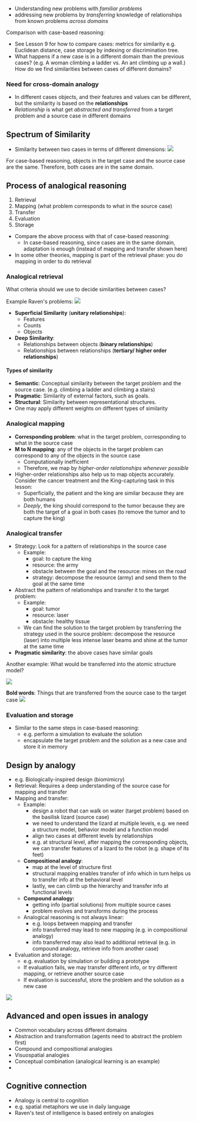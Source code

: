 
- Understanding new problems with *familiar problems*
- addressing new problems by *transferring* knowledge of relationships from known problems *across domains*

Comparison with case-based reasoning:
- See Lesson 9 for how to compare cases: metrics for similarity e.g. Euclidean distance, case storage by indexing or discrimination tree.
- What happens if a new case is in a different domain than the previous cases? (e.g. A woman climbing a ladder vs. An ant climbing up a wall.) How do we find similarities between cases of different domains?

### Need for cross-domain analogy
- In different cases objects, and their features and values can be different, but the similarity is based on the **relationships**
- *Relationship* is what get *abstracted and transferred* from a target problem and a source case in different domains

## Spectrum of Similarity

- Similarity between two cases in terms of different dimensions:
![](img/20231103063244.png)

For case-based reasoning, objects in the target case and the source case are the same. Therefore, both cases are in the same domain.
## Process of analogical reasoning

1. Retrieval
2. Mapping (what problem corresponds to what in the source case)
3. Transfer
4. Evaluation
5. Storage

- Compare the above process with that of case-based reasoning:
	- In case-based reasoning, since cases are in the same domain, adaptation is enough (instead of mapping and transfer shown here)
- In some other theories, mapping is part of the retrieval phase: you do mapping in order to do retrieval

### Analogical retrieval
What criteria should we use to decide similarities between cases?

Example Raven's problems:
![](img/20231103064455.png)
- **Superficial Similarity** (**unitary relationships**):
	- Features
	- Counts
	- Objects
- **Deep Similarity**:
	- Relationships between objects (**binary relationships**)
	- Relationships between relationships (**tertiary/ higher order relationships**)

#### Types of similarity
- **Semantic**: Conceptual similarity between the target problem and the source case. (e.g. climbing a ladder and climbing a stairs)
- **Pragmatic**: Similarity of external factors, such as goals.
- **Structural**: Similarity  between representational structures.
- One may apply different weights on different types of similarity

### Analogical mapping
- **Corresponding problem**: what in the target problem, corresponding to what in the source case
- **M to N mapping**: any of the objects in the target problem can correspond to any of the objects in the source case
	-  Computationally inefficient
	- Therefore, we map by *higher-order relationships whenever possible*
- Higher-order relationships also help us to map objects accurately. Consider the cancer treatment and the King-capturing task in this lesson:
	- Superficially, the patient and the king are similar because they are both humans
	- *Deeply*, the king should correspond to the tumor because they are both the target of a goal in both cases (to remove the tumor and to capture the king)
### Analogical transfer
- Strategy: Look for a pattern of relationships in the source case
	- Example: 
		- goal: to capture the king
		- resource: the army
		- obstacle between the goal and the resource: mines on the road
		- strategy: decompose the resource (army) and send them to the goal at the same time
- Abstract the pattern of relationships and transfer it to the target problem:
	- Example:
		- goal: tumor
		- resource: laser
		- obstacle: healthy tissue
	- We can find the solution to the target problem by transferring the strategy used in the source problem: decompose the resource (laser) into multiple less intense laser beams and shine at the tumor at the same time
- **Pragmatic similarity**: the above cases have similar goals

Another example: What would be transferred into the atomic structure model?

![](img/20231103073219.png)

**Bold words**: Things that are transferred from the source case to the target case
![](img/20231103074301.png)

### Evaluation and storage
- Similar to the same steps in case-based reasoning:
	- e.g. perform a simulation to evaluate the solution
	- encapsulate the target problem and the solution as a new case and store it in memory

## Design by analogy

- e.g. Biologically-inspired design (biomimicry)
- Retrieval: Requires a deep understanding of the source case for mapping and transfer
- Mapping and transfer:
	- Example: 
		- design a robot that can walk on water (target problem) based on the basilisk lizard (source case)
		- we need to understand the lizard at multiple levels, e.g. we need a structure model, behavior model and a function model
		- align two cases at different levels by relationships
		- e.g. at structural level, after mapping the corresponding objects, we can transfer features of a lizard to the robot (e.g. shape of its feet)
	- **Compositional analogy**: 
		- map at the level of structure first
		- structural mapping enables transfer of info which in turn helps us to transfer info at the behavioral level
		- lastly, we can climb up the hierarchy and transfer info at functional levels
	- **Compound analogy:**
		- getting info (partial solutions) from multiple source cases
		- problem evolves and transforms during the process
	- Analogical reasoning is not always linear: 
		- e.g. loops between mapping and transfer
		- info transferred may lead to new mapping  (e.g. in compositional analogy)
		- info transferred may also lead to additional retrieval (e.g. in compound analogy, retrieve info from another case)
- Evaluation and storage: 
	- e.g. evaluation by simulation or building a prototype
	- If evaluation fails, we may transfer different info, or try different mapping, or retrieve another source case
	- If evaluation is successful, store the problem and the solution as a new case

![](img/20231103081527.png)

## Advanced and open issues in analogy

- Common vocabulary across different domains
- Abstraction and transformation (agents need to abstract the problem first)
- Compound and compositional analogies
- Visuospatial analogies
- Conceptual combination (analogical learning is an example)
- 
## Cognitive connection

- Analogy is central to cognition
- e.g. spatial metaphors we use in daily language
- Raven's test of intelligence is based entirely on analogies